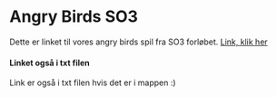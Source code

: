 # Angry Birds SO3
Dette er linket til vores angry birds spil fra SO3 forløbet.
[Link, klik her](https://github.com/orc13a/Angry-Birds)

#### Linket også i txt filen
Link er også i txt filen hvis det er i mappen :)